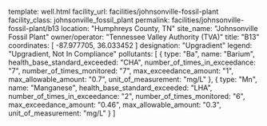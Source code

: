 template: well.html
facility_url: facilities/johnsonville-fossil-plant
facility_class: johnsonville_fossil_plant
permalink: facilities/johnsonville-fossil-plant/b13
location: "Humphreys County, TN"
site_name: "Johnsonville Fossil Plant"
owner/operator: "Tennessee Valley Authority (TVA)"
title: "B13"
coordinates: [
  -87.977705,
  36.033452
]
designation: "Upgradient"
legend: "Upgradient, Not In Compliance"
pollutants: [
  {
  type: "Ba",
  name: "Barium",
  health_base_standard_exceeded: "CHA",
  number_of_times_in_exceedance: "7",
  number_of_times_monitored: "7",
  max_exceedance_amount: "1",
  max_allowable_amount: "0.7",
  unit_of_measurement: "mg/L"
  },
  {
  type: "Mn",
  name: "Manganese",
  health_base_standard_exceeded: "LHA",
  number_of_times_in_exceedance: "2",
  number_of_times_monitored: "6",
  max_exceedance_amount: "0.46",
  max_allowable_amount: "0.3",
  unit_of_measurement: "mg/L"
  }
]
